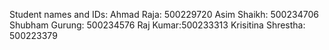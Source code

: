 Student names and IDs:
Ahmad Raja: 500229720
Asim Shaikh: 500234706
Shubham Gurung: 500234576
Raj Kumar:500233313
Krisitina Shrestha: 500223379
